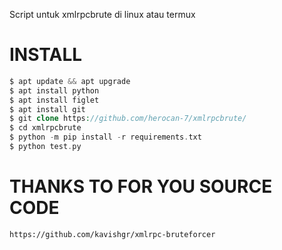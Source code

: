 Script untuk xmlrpcbrute di linux atau termux

# INSTALL
```php
$ apt update && apt upgrade
$ apt install python
$ apt install figlet
$ apt install git
$ git clone https://github.com/herocan-7/xmlrpcbrute/
$ cd xmlrpcbrute
$ python -m pip install -r requirements.txt
$ python test.py
```
# THANKS TO FOR YOU SOURCE CODE
```
https://github.com/kavishgr/xmlrpc-bruteforcer
```
